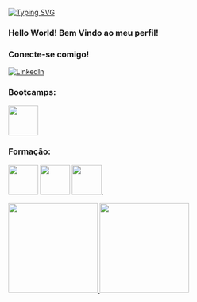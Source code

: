 [![Typing SVG](https://readme-typing-svg.herokuapp.com/?color=8B1C99&size=35&center=true&vCenter=true&width=1000&lines=Hello+World!Seja+bem+vindo+ao+meu+perfil!+:%29)](https://git.io/typing-svg)

### Hello World! Bem Vindo ao meu perfil!

### Conecte-se comigo!
[![LinkedIn](https://img.shields.io/badge/LinkedIn-0077B5?style=for-the-badge&logo=linkedin&logoColor=white)](https://www.linkedin.com/in/gabrielacabezaamor/)

### Bootcamps:
[<img src="https://hermes.dio.me/tracks/4d998d5c-36c1-497b-8da0-8db465c820eb.png" height="60" target="_blank"></a>](https://www.dio.me/certificate/VJKWRC8N/)

### Formação:
[<img src="https://hermes.dio.me/tracks/977d1b41-5888-44d7-8e4c-57d2348748dc.png" height="60" target="_blank"></a>](https://www.dio.me/certificate/EHVS3YBT/)
[<img src="https://hermes.dio.me/tracks/62ed1f1d-8d76-4bbc-905f-e73d20cb82f5.png" height="60" target="_blank"></a>](https://www.dio.me/certificate/DMWK9SI7/)
[<img src="https://hermes.dio.me/tracks/972297dc-4357-4af4-abea-89a38853a949.png" height="60" target="_blank"></a>](https://hermes.dio.me/certificates/OIEKAHWD).

<div style="display: 'flex', justify-content:'space-around', align-items:'center'">
  <a href="https://github.com/gabicabeza">
  <img height="180em" src="https://github-readme-stats.vercel.app/api?username=gabicabeza&show_icons=true&theme=dark&include_all_commits=true&count_private=true"/>
  <img height="180em" src="https://github-readme-stats.vercel.app/api/top-langs/?username=gabicabeza&layout=compact&langs_count=7&theme=dark"/>
</div><br />
